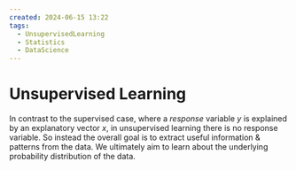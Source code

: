 ```yaml
---
created: 2024-06-15 13:22
tags:
  - UnsupervisedLearning
  - Statistics
  - DataScience
---
```

# Unsupervised Learning

In contrast to the supervised case, where a *response* variable $y$ is explained by an explanatory vector $x$, in unsupervised learning there is no response variable. So instead the overall goal is to extract useful information & patterns from the data. We ultimately aim to learn about the underlying probability distribution of the data.

